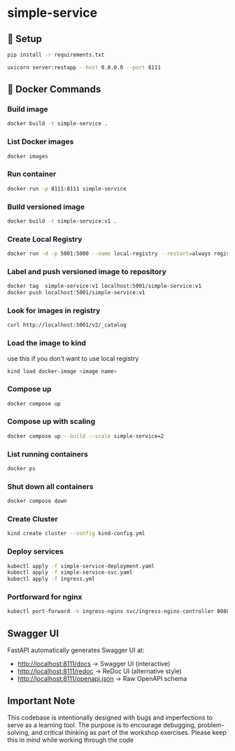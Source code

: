 # simple-service

## 🔧 Setup

```bash
pip install -r requirements.txt
```

```bash
uvicorn server:restapp --host 0.0.0.0 --port 8111
```

## 🐳 Docker Commands

### Build image
```bash
docker build -t simple-service .
```

### List Docker images
```bash
docker images
```

### Run container
```bash
docker run -p 8111:8111 simple-service
```

### Build versioned image
```bash
docker build -t simple-service:v1 .
```
### Create Local Registry 
```bash
docker run -d -p 5001:5000 --name local-registry --restart=always registry:2
```

### Label and push versioned image to repository 
```bash
docker tag  simple-service:v1 localhost:5001/simple-service:v1
docker push localhost:5001/simple-service:v1
```

### Look for images in registry
```bash
curl http://localhost:5001/v2/_catalog
```

### Load the image to kind
use this if you don't want to use local registry 
```bash
kind load docker-image <image name>
```

### Compose up
```bash
docker compose up
```

### Compose up with scaling
```bash
docker compose up --build --scale simple-service=2
```

### List running containers
```bash
docker ps
```

### Shut down all containers
```bash
docker compose down
```

### Create Cluster
```bash
kind create cluster --config kind-config.yml
```
### Deploy services
```bash
kubectl apply -f simple-service-deployment.yaml
kubectl apply -f simple-service-svc.yaml
kubectl apply -f ingress.yml 
```
### Portforward for nginx
```bash
kubectl port-forward -n ingress-nginx svc/ingress-nginx-controller 8088:80
```

##  Swagger UI

FastAPI automatically generates Swagger UI at:

- [http://localhost:8111/docs](http://localhost:8111/docs) → Swagger UI (interactive)
- [http://localhost:8111/redoc](http://localhost:8111/redoc) → ReDoc UI (alternative style)
- [http://localhost:8111/openapi.json](http://localhost:8111/openapi.json) → Raw OpenAPI schema

## Important Note

This codebase is intentionally designed with bugs and imperfections to serve as a learning tool. The purpose is to encourage debugging, problem-solving, and critical thinking as part of the workshop exercises. Please keep this in mind while working through the code
